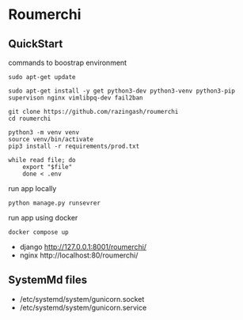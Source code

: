 # Roumerchi

## QuickStart

commands to boostrap environment

    sudo apt-get update

    sudo apt-get install -y get python3-dev python3-venv python3-pip supervison nginx vimlibpq-dev fail2ban

    git clone https://github.com/razingash/roumerchi
    cd roumerchi
    
    python3 -m venv venv
    source venv/bin/activate
    pip3 install -r requirements/prod.txt

    while read file; do
        export "$file"
        done < .env

run app locally

    python manage.py runsevrer

run app  using docker 

    docker compose up

- django http://127.0.0.1:8001/roumerchi/
- nginx http://localhost:80/roumerchi/


## SystemMd files

- /etc/systemd/system/gunicorn.socket
- /etc/systemd/system/gunicorn.service


